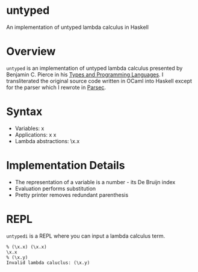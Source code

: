 untyped
=======
An implementation of untyped lambda calculus in Haskell

# Overview

`untyped` is an implementation of untyped lambda calculus presented by Benjamin C. Pierce in his [Types and Programming Languages][tapl]. I transliterated the original source code written in OCaml into Haskell except for the parser which I rewrote in [Parsec][parsec].

# Syntax

* Variables: x
* Applications: x x
* Lambda abstractions: \x.x

# Implementation Details

* The representation of a variable is a number - its De Bruijn index
* Evaluation performs substitution
* Pretty printer removes redundant parenthesis

# REPL

`untypedi` is a REPL where you can input a lambda calculus term.

```
% (\x.x) (\x.x)
\x.x
% (\x.y)
Invalid lambda caluclus: (\x.y)
```

[parsec]: https://hackage.haskell.org/package/parsec
[tapl]: https://www.google.co.kr/search?q=tapl&oq=tapl&aqs=chrome..69i57j69i60l3j0l2.776j0j7&sourceid=chrome&ie=UTF-8#q=tapl+benjamin
